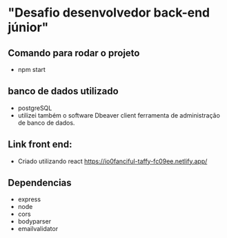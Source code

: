 # "Desafio desenvolvedor back-end júnior"

## Comando para rodar o projeto
- npm start 

## banco de dados utilizado
- postgreSQL
- utilizei também o software Dbeaver client ferramenta de administração de banco de dados.


## Link front end:
- Criado utilizando react 
https://io0fanciful-taffy-fc09ee.netlify.app/

## Dependencias
- express
- node
- cors
- bodyparser
- emailvalidator
